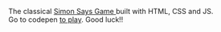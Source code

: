 The classical <a href="https://en.wikipedia.org/wiki/Simon_Says" > Simon Says Game </a> built with HTML, CSS and JS.
</br>Go to codepen <a href="http://codepen.io/joannatg/full/eprJrZ/"> to play</a>. Good luck!!
